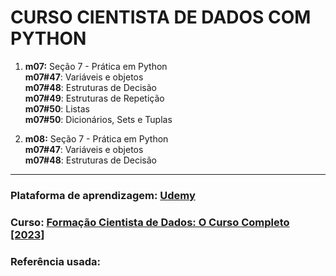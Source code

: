# CURSO CIENTISTA DE DADOS COM PYTHON

1. **m07:** Seção 7 - Prática em Python <br />
   **m07#47**: Variáveis e objetos <br />
   **m07#48**: Estruturas de Decisão <br />
   **m07#49**: Estruturas de Repetição <br />
   **m07#50**: Listas <br />
   **m07#50**: Dicionários, Sets e Tuplas <br />

2. **m08:** Seção 7 - Prática em Python <br />
       **m07#47**: Variáveis e objetos <br />
       **m07#48**: Estruturas de Decisão <br />

---
### Plataforma de aprendizagem: [Udemy](https://www.udemy.com/)
### Curso: [Formação Cientista de Dados: O Curso Completo [2023]](https://www.udemy.com/course/cientista-de-dados/learn/lecture/21170128?start=0#overview)
### Referência usada:
